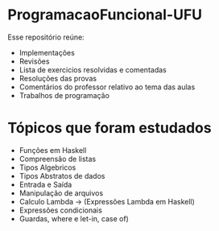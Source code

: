 # ProgramacaoFuncional-UFU
Esse repositório reúne: 
- Implementações
- Revisões
- Lista de exercicios resolvidas e comentadas
- Resoluções das provas
- Comentários do professor relativo ao tema das aulas
- Trabalhos de programação

# Tópicos que foram estudados
- Funções em Haskell
- Compreensão de listas
- Tipos Algebricos
- Tipos Abstratos de dados
- Entrada e Saída
- Manipulação de arquivos
- Calculo Lambda -> (Expressões Lambda em Haskell)
- Expressões condicionais 
- Guardas, where e let-in, case of)
